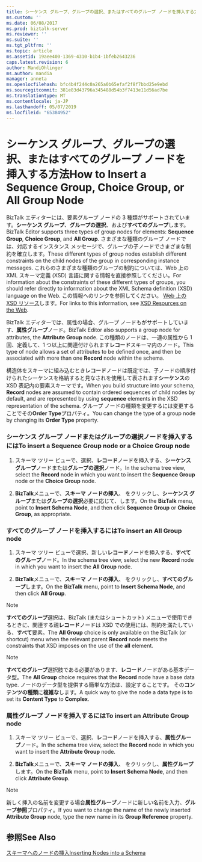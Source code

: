 ```yaml
---
title: シーケンス グループ、グループの選択、またはすべてのグループ ノードを挿入する方法 |Microsoft Docs
ms.custom: ''
ms.date: 06/08/2017
ms.prod: biztalk-server
ms.reviewer: ''
ms.suite: ''
ms.tgt_pltfrm: ''
ms.topic: article
ms.assetid: 19aee400-1369-4310-b1b4-1bfeb2643236
caps.latest.revision: 6
author: MandiOhlinger
ms.author: mandia
manager: anneta
ms.openlocfilehash: bfc4b4f244c0a265a0b65efaf2f8f7bbd25e9ebd
ms.sourcegitcommit: 381e83d43796a345488d54b3f7413e11d56ad7be
ms.translationtype: MT
ms.contentlocale: ja-JP
ms.lasthandoff: 05/07/2019
ms.locfileid: "65384952"
---
```

# <a name="how-to-insert-a-sequence-group-choice-group-or-all-group-node"></a><span data-ttu-id="e4b8f-102">シーケンス グループ、グループの選択、またはすべてのグループ ノードを挿入する方法</span><span class="sxs-lookup"><span data-stu-id="e4b8f-102">How to Insert a Sequence Group, Choice Group, or All Group Node</span></span>
<span data-ttu-id="e4b8f-103">BizTalk エディターには、要素グループ ノードの 3 種類がサポートされています。**シーケンス グループ**、**グループの選択**、および**すべてのグループ**します。</span><span class="sxs-lookup"><span data-stu-id="e4b8f-103">BizTalk Editor supports three types of group nodes for elements: **Sequence Group**, **Choice Group**, and **All Group**.</span></span> <span data-ttu-id="e4b8f-104">さまざまな種類のグループ ノードでは、対応するインスタンス メッセージで、グループの子ノードでさまざまな制約を確立します。</span><span class="sxs-lookup"><span data-stu-id="e4b8f-104">These different types of group nodes establish different constraints on the child nodes of the group in corresponding instance messages.</span></span> <span data-ttu-id="e4b8f-105">これらのさまざまな種類のグループの制約については、Web 上の XML スキーマ定義 (XSD) 言語に関する情報を直接参照してください。</span><span class="sxs-lookup"><span data-stu-id="e4b8f-105">For information about the constraints of these different types of groups, you should refer directly to information about the XML Schema definition (XSD) language on the Web.</span></span> <span data-ttu-id="e4b8f-106">この情報へのリンクを参照してください。 [Web 上の XSD リソース](../core/xsd-resources-on-the-web.md)します。</span><span class="sxs-lookup"><span data-stu-id="e4b8f-106">For links to this information, see [XSD Resources on the Web](../core/xsd-resources-on-the-web.md).</span></span>  
  
 <span data-ttu-id="e4b8f-107">BizTalk エディターでは、属性の場合、グループ ノードもがサポートしています、**属性グループ**ノード。</span><span class="sxs-lookup"><span data-stu-id="e4b8f-107">BizTalk Editor also supports a group node for attributes, the **Attribute Group** node.</span></span> <span data-ttu-id="e4b8f-108">この種類のノードは、一連の属性から 1 回、定義して、1 つ以上に関連付けられます**レコード**スキーマ内のノード。</span><span class="sxs-lookup"><span data-stu-id="e4b8f-108">This type of node allows a set of attributes to be defined once, and then be associated with more than one **Record** node within the schema.</span></span>  
  
 <span data-ttu-id="e4b8f-109">構造体をスキーマに組み込むとき**レコード**ノードは既定では、子ノードの順序付けられたシーケンスを格納すると見なされを使用して表されます**シーケンス**の XSD 表記内の要素スキーマです。</span><span class="sxs-lookup"><span data-stu-id="e4b8f-109">When you build structure into your schema, **Record** nodes are assumed to contain ordered sequences of child nodes by default, and are represented by using **sequence** elements in the XSD representation of the schema.</span></span> <span data-ttu-id="e4b8f-110">グループ ノードの種類を変更するには変更することでその**Order Type**プロパティ。</span><span class="sxs-lookup"><span data-stu-id="e4b8f-110">You can change the type of a group node by changing its **Order Type** property.</span></span>  
  
### <a name="to-insert-a-sequence-group-node-or-a-choice-group-node"></a><span data-ttu-id="e4b8f-111">シーケンス グループ ノードまたはグループの選択ノードを挿入するには</span><span class="sxs-lookup"><span data-stu-id="e4b8f-111">To insert a Sequence Group node or a Choice Group node</span></span>  
  
1.  <span data-ttu-id="e4b8f-112">スキーマ ツリー ビューで、選択、**レコード**ノードを挿入する、**シーケンス グループ**ノードまたは**グループの選択**ノード。</span><span class="sxs-lookup"><span data-stu-id="e4b8f-112">In the schema tree view, select the **Record** node in which you want to insert the **Sequence Group** node or the **Choice Group** node.</span></span>  
  
2.  <span data-ttu-id="e4b8f-113">**BizTalk**メニューで、**スキーマ ノードの挿入**、 をクリックし、**シーケンス グループ**または**グループの選択**必要に応じて、します。</span><span class="sxs-lookup"><span data-stu-id="e4b8f-113">On the **BizTalk** menu, point to **Insert Schema Node**, and then click **Sequence Group** or **Choice Group**, as appropriate.</span></span>  
  
### <a name="to-insert-an-all-group-node"></a><span data-ttu-id="e4b8f-114">すべてのグループ ノードを挿入するには</span><span class="sxs-lookup"><span data-stu-id="e4b8f-114">To insert an All Group node</span></span>  
  
1.  <span data-ttu-id="e4b8f-115">スキーマ ツリー ビューで選択、新しい**レコード**ノードを挿入する、**すべてのグループ**ノード。</span><span class="sxs-lookup"><span data-stu-id="e4b8f-115">In the schema tree view, select the new **Record** node in which you want to insert the **All Group** node.</span></span>  
  
2.  <span data-ttu-id="e4b8f-116">**BizTalk**メニューで、**スキーマ ノードの挿入**、 をクリックし、**すべてのグループ**します。</span><span class="sxs-lookup"><span data-stu-id="e4b8f-116">On the **BizTalk** menu, point to **Insert Schema Node**, and then click **All Group**.</span></span>  
  
> [!NOTE]
>  <span data-ttu-id="e4b8f-117">**すべてのグループ**選択は、BizTalk (またはショートカット) メニューで使用できるときに、関連する親**レコード**ノードは XSD での使用には、制約を満たしている、**すべて**要素。</span><span class="sxs-lookup"><span data-stu-id="e4b8f-117">The **All Group** choice is only available on the BizTalk (or shortcut) menu when the relevant parent **Record** node meets the constraints that XSD imposes on the use of the **all** element.</span></span>  
  
> [!NOTE]
>  <span data-ttu-id="e4b8f-118">**すべてのグループ**選択肢である必要があります、**レコード**ノードがある基本データ型。</span><span class="sxs-lookup"><span data-stu-id="e4b8f-118">The **All Group** choice requires that the **Record** node have a base data type.</span></span> <span data-ttu-id="e4b8f-119">ノードのデータ型を提供する簡単な方法は、設定することです。 その**コンテンツの種類**に**複雑な**します。</span><span class="sxs-lookup"><span data-stu-id="e4b8f-119">A quick way to give the node a data type is to set its **Content Type** to **Complex**.</span></span>  
  
### <a name="to-insert-an-attribute-group-node"></a><span data-ttu-id="e4b8f-120">属性グループ ノードを挿入するには</span><span class="sxs-lookup"><span data-stu-id="e4b8f-120">To insert an Attribute Group node</span></span>  
  
1.  <span data-ttu-id="e4b8f-121">スキーマ ツリー ビューで、選択、**レコード**ノードを挿入する、**属性グループ**ノード。</span><span class="sxs-lookup"><span data-stu-id="e4b8f-121">In the schema tree view, select the **Record** node in which you want to insert the **Attribute Group** node.</span></span>  
  
2.  <span data-ttu-id="e4b8f-122">**BizTalk**メニューで、**スキーマ ノードの挿入**、 をクリックし、**属性グループ**します。</span><span class="sxs-lookup"><span data-stu-id="e4b8f-122">On the **BizTalk** menu, point to **Insert Schema Node**, and then click **Attribute Group**.</span></span>  
  
> [!NOTE]
>  <span data-ttu-id="e4b8f-123">新しく挿入の名前を変更する場合**属性グループ**ノードに新しい名前を入力、**グループ参照**プロパティ。</span><span class="sxs-lookup"><span data-stu-id="e4b8f-123">If you want to change the name of the newly inserted **Attribute Group** node, type the new name in its **Group Reference** property.</span></span>  
  
## <a name="see-also"></a><span data-ttu-id="e4b8f-124">参照</span><span class="sxs-lookup"><span data-stu-id="e4b8f-124">See Also</span></span>  
 [<span data-ttu-id="e4b8f-125">スキーマへのノードの挿入</span><span class="sxs-lookup"><span data-stu-id="e4b8f-125">Inserting Nodes into a Schema</span></span>](../core/inserting-nodes-into-a-schema.md)